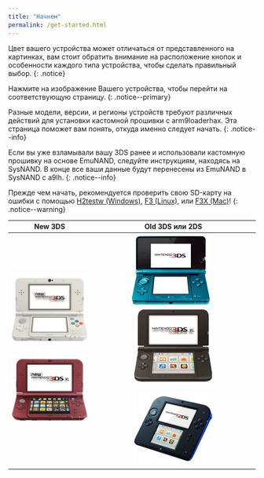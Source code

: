 ```yaml
---
title: "Начнем"
permalink: /get-started.html
---
```


Цвет вашего устройства может отличаться от представленного на картинках, вам стоит обратить внимание на расположение кнопок и особенности каждого типа устройства, чтобы сделать правильный выбор.
{: .notice}

Нажмите на изображение Вашего устройства, чтобы перейти на соответствующую страницу.
{: .notice--primary}

Разные модели, версии, и регионы устройств требуют различных действий для установки кастомной прошивки с arm9loaderhax. Эта страница поможет вам понять, откуда именно следует начать.
{: .notice--info}

Если вы уже взламывали вашу 3DS ранее и использовали кастомную прошивку на основе EmuNAND, следуйте инструкциям, находясь на SysNAND. В конце все ваши данные будут перенесены из EmuNAND в SysNAND с a9lh.
{: .notice--info}

Прежде чем начать, рекомендуется проверить свою SD-карту на ошибки с помощью [H2testw (Windows)](h2testw-(windows)), [F3 (Linux)](f3-(linux)), или [F3X (Mac)](f3x-(mac))!
{: .notice--warning}

| New 3DS | Old 3DS или 2DS |
|:-:|:-:|
| [![New 3DS](/images/new3ds.png)](get-started-(new-3ds)) <br><br> [![New 3DS XL](/images/new3dsxl.png)](get-started-(new-3ds)) | [![Old 3DS](/images/old3ds.png)](get-started-(old-3ds)) &nbsp;&nbsp; [![Old 3DS XL](/images/old3dsxl.png)](get-started-(old-3ds)) <br><br> [![2DS](/images/2ds.png)](get-started-(old-3ds)) |